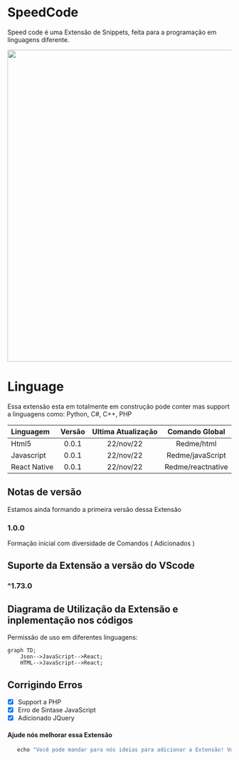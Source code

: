 # SpeedCode 

Speed code é uma Extensão de Snippets, feita para a programação em linguagens diferente.


<div align="center">
<img src="https://desblogada.files.wordpress.com/2021/05/kaka-cordovil-java-developer-2.gif" width="700px" />
</div>

# Linguage

Essa extensão esta em totalmente em construção pode conter mas support a linguagens como: Python, C#, C++, PHP

| Linguagem | Versão | Ultima Atualização | Comando Global |
| :---         |     :---:      |          :---: |  :---: |
| Html5   | 0.0.1     | 22/nov/22    | Redme/html | 
| Javascript     | 0.0.1       | 22/nov/22      | Redme/javaScript | 
| React Native     | 0.0.1        | 22/nov/22      | Redme/reactnative | 

## Notas de versão

Estamos ainda formando a primeira versão dessa Extensão

### 1.0.0

Formação inicial com diversidade de Comandos ( Adicionados )

## Suporte da Extensão a versão do VScode 

### ^1.73.0
## Diagrama de Utilização da Extensão e inplementação nos códigos

Permissão de uso em diferentes linguagens: 

```mermaid
graph TD;
    Json-->JavaScript-->React;
    HTML-->JavaScript-->React;
```

## Corrigindo Erros

- [x] Support a PHP
- [x] Erro de Sintase JavaScript
- [x] Adicionado JQuery

#### Ajude nós melhorar essa Extensão 

```ruby
   echo "Você pode mandar para nós ideias para adicionar a Extensão! Vocês é quem fazem essa Extensão"
```
